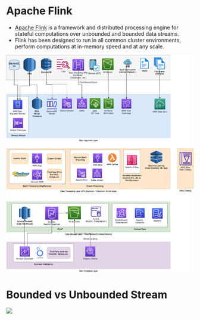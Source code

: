# Apache Flink
- [Apache Flink](https://flink.apache.org/what-is-flink/flink-architecture/) is a framework and distributed processing engine for stateful computations over unbounded and bounded data streams. 
- Flink has been designed to run in all common cluster environments, perform computations at in-memory speed and at any scale.

![](../../../3_HLDDesignProblemsUC/AWS_ModernDataArchitecture/AWS-Data-Architecture-ETL-OLTP-OLAP-DataLake.png)

# Bounded vs Unbounded Stream

![](https://flink.apache.org/img/bounded-unbounded.png)